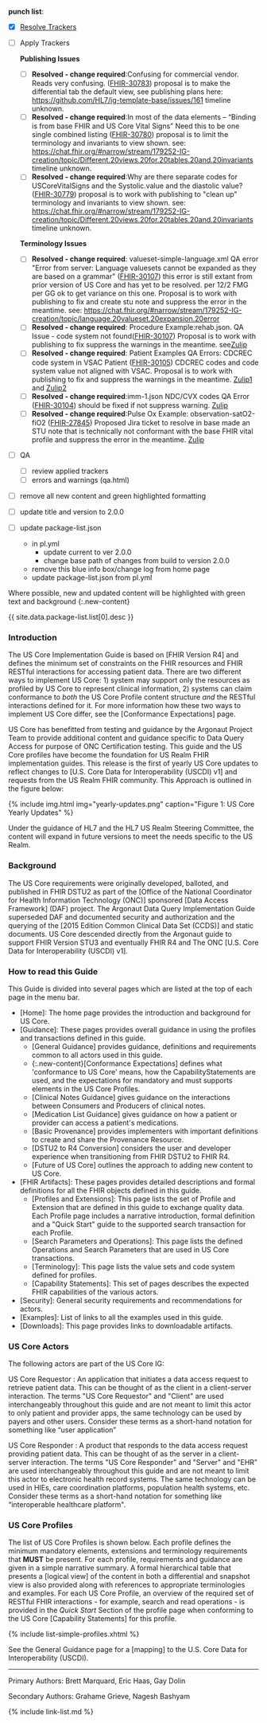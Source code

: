 <div markdown="1" class="bg-info">



**punch list**:

- [X] [Resolve Trackers](https://jira.hl7.org/secure/Dashboard.jspa?selectPageId=12001)
- [ ] Apply Trackers

    **Publishing Issues**
    - [ ] **Resolved - change required**:Confusing for commercial vendor.  Reads very confusing. ([FHIR-30783](https://jira.hl7.org/browse/FHIR-30783)) proposal is to make the differential tab the default view, see publishing plans here:  https://github.com/HL7/ig-template-base/issues/161  timeline unknown.
    - [ ] **Resolved - change required**:In most of the data elements – “Binding is from base FHIR and US Core Vital Signs”  Need this to be one single combined listing ([FHIR-30780](https://jira.hl7.org/browse/FHIR-30780)) proposal is to limit the terminology and invariants to view shown. see: https://chat.fhir.org/#narrow/stream/179252-IG-creation/topic/Different.20views.20for.20tables.20and.20invariants timeline unknown.
    - [ ] **Resolved - change required**:Why are there separate codes for USCoreVitalSigns and the Systolic.value and the diastolic value? ([FHIR-30779](https://jira.hl7.org/browse/FHIR-30779)) proposal is to work with publishing to "clean up" terminology and invariants to view shown. see: https://chat.fhir.org/#narrow/stream/179252-IG-creation/topic/Different.20views.20for.20tables.20and.20invariants timeline unknown.

    **Terminology Issues**

    - [ ] **Resolved - change required**: valueset-simple-language.xml QA error "Error from server: Language valuesets cannot be expanded as they are based on a grammar" ([FHIR-30107](https://jira.hl7.org/browse/FHIR-30107)) this error is still extant from prior version of US Core and has yet to be resolved. per 12/2 FMG per GG ok to get variance on this one. Proposal is to work with publishing to fix and create stu note and suppress the error in the meantime.   see:  https://chat.fhir.org/#narrow/stream/179252-IG-creation/topic/language.20valueset.20expansion.20error
    - [ ] **Resolved - change required**: Procedure Example:rehab.json. QA Issue - code system not found([FHIR-30107](https://jira.hl7.org/browse/FHIR-30107)) Proposal is to work with publishing to fix  suppress the warnings in the meantime. see[Zulip](https://chat.fhir.org/#narrow/stream/179252-IG-creation/topic/US.20core.20procedure.20example.20error)
    - [ ] **Resolved - change required**: Patient Examples QA Errors: CDCREC code system in VSAC Patient ([FHIR-30105](https://jira.hl7.org/browse/FHIR-30105)) CDCREC codes and code system value not aligned with VSAC. Proposal is to work with publishing to fix and suppress the warnings in the meantime. [Zulip1](https://chat.fhir.org/#narrow/stream/179252-IG-creation/topic/cdcrec.20code.20errors.20in.20US.20Core) and [Zulip2](https://chat.fhir.org/#narrow/stream/179252-IG-creation/topic/Race.20Code.20System)
    - [ ] **Resolved - change required**:imm-1.json NDC/CVX codes QA Error ([FHIR-30104](https://jira.hl7.org/browse/FHIR-30104)) should be fixed if not suppress warning. [Zulip](https://chat.fhir.org/#narrow/stream/179252-IG-creation/topic/CVX.20and.20NDC.20warnings.20in.20US.20Core)
    - [ ] **Resolved - change required**:Pulse Ox Example: observation-satO2-fiO2 ([FHIR-27845](https://jira.hl7.org/browse/FHIR-27845)) Proposed Jira ticket to resolve in base made an STU note that is technically not conformant with the base FHIR vital profile and suppress the error in the meantime. [Zulip]((https://chat.fhir.org/#narrow/stream/179252-IG-creation/topic/US.20Core.20QA.20Issue.20.233-.20nasty.20profiling.20error))

- [ ] QA
     - [ ] review applied trackers
     - [ ] errors and warnings (qa.html)
- [ ] remove all new content and green highlighted formatting
- [ ] update title and version to 2.0.0
- [ ] update package-list.json
     - in pl.yml
        - update current to ver 2.0.0
        - change base path of changes from build to version 2.0.0
    - remove this blue info box/change log from home page
    - update package-list.json from pl.yml


<!--

        - [X] example name and definition error [Zulip](https://chat.fhir.org/#narrow/stream/179252-IG-creation/topic/Adding.20Description.20for.20Examples.20to.20ImplementationGuide.20-.20how/near/217444410)

            The extension http://hl7.org/fhir/StructureDefinition/instance-name is unknown, and not allowed here
            error	URL value 'http://hl7.org/fhir/StructureDefinition/instance-name' does not resolve
            error	The extension http://hl7.org/fhir/StructureDefinition/instance-description is unknown, and not allowed here
            error	URL value 'http://hl7.org/fhir/StructureDefinition/instance-description' does not resolve
          -
        - [ ] Procedure Example:  rehab.json. [Zulip](https://chat.fhir.org/#narrow/stream/179252-IG-creation/topic/US.20core.20procedure.20example.20error) per GG will get fixed.
        - [X] CareTeam Example: careteam-example.json: US Ed Snomed Errors [Zulip](https://chat.fhir.org/#narrow/stream/179252-IG-creation/topic/US.20ed.20Snomed.20for.20US.20Core)

        - [X] update JIRA (update jira file for us czsore #119)
        - [ ] update `input/ignoreWarnings.txt`
          - [X] [Zulip](https://chat.fhir.org/#narrow/stream/179252-IG-creation/topic/US.20Core.20Warnings.20we.20want.20to.20suppress)
          - [ ] add all the informative message too
     - [X] read through for typos and grammar
-->

Where possible, new and updated content will be highlighted with green text and background
{:.new-content}

{{ site.data.package-list.list[0].desc }}

</div>

### Introduction
<div class='new-content' markdown='1'>

The US Core Implementation Guide is based on [FHIR Version R4] and defines the minimum set of constraints on the FHIR resources and FHIR RESTful interactions for accessing patient data. There are two different ways to implement US Core: 1) system may support only the resources as profiled by US Core to represent clinical information, 2) systems can claim conformance to *both* the  US Core Profile content structure *and* the RESTful interactions defined for it.  For more information how these two ways to implement US Core differ, see the [Conformance Expectations] page.

US Core has benefitted from testing and guidance by the Argonaut Project Team to provide additional content and guidance specific to Data Query Access for purpose of ONC Certification testing.  This guide and the US Core profiles have become the foundation for US Realm FHIR implementation guides.  This release is the first of yearly US Core updates to reflect changes to [U.S. Core Data for Interoperability (USCDI) v1] and requests from the US Realm FHIR community.  This Approach is outlined in the figure below:

{% include img.html img="yearly-updates.png" caption="Figure 1: US Core Yearly Updates" %}

Under the guidance of HL7 and the HL7 US Realm Steering Committee, the content will expand in future versions to meet the needs specific to the US Realm.

### Background

The US Core requirements were originally developed, balloted, and published in FHIR DSTU2 as part of the [Office of the National Coordinator for Health Information Technology (ONC)] sponsored [Data Access Framework] (DAF) project. The Argonaut Data Query Implementation Guide superseded DAF and documented security and authorization and the querying of the [2015 Edition Common Clinical Data Set (CCDS)] and static documents.  US Core descended directly from the Argonaut guide to support FHIR Version STU3 and eventually FHIR R4 and The ONC [U.S. Core Data for Interoperability (USCDI) v1].
</div>

### How to read this Guide

This Guide is divided into several pages which are listed at the top of each page in the menu bar.

- [Home]\: The home page provides the introduction and background for US Core.
- [Guidance]\: These pages provides overall guidance in using the profiles and transactions defined in this guide.
  - [General Guidance] provides guidance, definitions and requirements common to all actors used in this guide.
  - {:.new-content}[Conformance Expectations] defines what 'conformance to US Core' means, how the CapabilityStatements are used, and the expectations for mandatory and must supports elements in the US Core Profiles.
  - [Clinical Notes Guidance] gives guidance on the interactions between Consumers and Producers of clinical notes.
  - [Medication List Guidance] gives guidance on how a patient or provider can access a patient's medications.
  - [Basic Provenance] provides implementers with important definitions to create and share the Provenance Resource.
  - [DSTU2 to R4 Conversion] considers the user and developer experience when transitioning from FHIR DSTU2 to FHIR R4.
  - [Future of US Core] outlines the approach to adding new content to US Core.
- [FHIR Artifacts]\: These pages provides detailed descriptions and formal definitions for all the FHIR objects defined in this guide.
  - [Profiles and Extensions]\: This page lists the set of Profile and Extension that are defined in this guide to exchange quality data. Each Profile page includes a narrative introduction, formal definition and a "Quick Start" guide to the supported search transaction for each  Profile.
  - [Search Parameters and Operations]\: This page lists the  defined Operations and Search Parameters that are used in US Core transactions.
  - [Terminology]\: This page lists the value sets and code system defined for  profiles.
  - [Capability Statements]\: This set of pages describes the expected FHIR capabilities of the various  actors.
- [Security]\: General security requirements and recommendations for  actors.
- [Examples]\: List of links to all the examples used in this guide.
- [Downloads]\: This page provides links to downloadable artifacts.



### US Core Actors

The following actors are part of the US Core IG:

<div class="bg-success" markdown="1">
US Core Requestor
: An application that initiates a data access request to retrieve patient data. This can be thought of as the client in a client-server interaction. The terms "US Core Requestor" and "Client" are used interchangeably throughout this guide and are not meant to limit this actor to only patient and provider apps, the same technology can be used by payers and other users. Consider these terms as a short-hand notation for something like “user application”

US Core Responder
: A product that responds to the data access request providing patient data. This can be thought of as the server in a client-server interaction. The terms "US Core Responder" and "Server" and "EHR" are used interchangeably throughout this guide and are not meant to limit this actor to electronic health record systems.  The same technology can be used in HIEs, care coordination platforms, population health systems, etc. Consider these terms as a short-hand notation for something like “interoperable healthcare platform".
</div>

### US Core Profiles

The list of US Core Profiles is shown below.  Each profile defines the minimum mandatory elements, extensions and terminology requirements that **MUST** be present. For each profile, requirements and guidance are given in a simple narrative summary. A formal hierarchical table that presents a [logical view] of the content in both a differential and snapshot view is also provided along with references to appropriate terminologies and examples.  For each US Core Profile, an overview of the required set of RESTful FHIR interactions - for example, search and read operations - is provided in the *Quick Start* Section of the profile page <span class="bg-success">when conforming to the US Core [Capability Statements]</span> for this profile.

{% include list-simple-profiles.xhtml %}

See the General Guidance page for a [mapping] to the U.S. Core Data for Interoperability (USCDI).

----


Primary Authors: Brett Marquard, Eric Haas, Gay Dolin

Secondary Authors: Grahame Grieve, Nagesh Bashyam

{% include link-list.md %}
